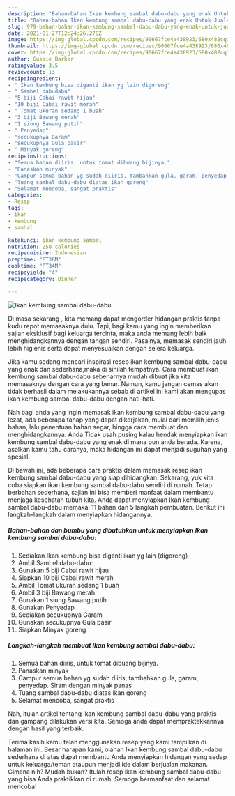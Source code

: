 ```yaml
---
description: "Bahan-bahan Ikan kembung sambal dabu-dabu yang enak Untuk Jualan"
title: "Bahan-bahan Ikan kembung sambal dabu-dabu yang enak Untuk Jualan"
slug: 979-bahan-bahan-ikan-kembung-sambal-dabu-dabu-yang-enak-untuk-jualan
date: 2021-01-27T12:24:26.278Z
image: https://img-global.cpcdn.com/recipes/90667fce4a438923/680x482cq70/ikan-kembung-sambal-dabu-dabu-foto-resep-utama.jpg
thumbnail: https://img-global.cpcdn.com/recipes/90667fce4a438923/680x482cq70/ikan-kembung-sambal-dabu-dabu-foto-resep-utama.jpg
cover: https://img-global.cpcdn.com/recipes/90667fce4a438923/680x482cq70/ikan-kembung-sambal-dabu-dabu-foto-resep-utama.jpg
author: Gussie Barker
ratingvalue: 3.5
reviewcount: 13
recipeingredient:
- " Ikan kembung bisa diganti ikan yg lain digoreng"
- " Sambel dabudabu"
- "5 biji Cabai rawit hijau"
- "10 biji Cabai rawit merah"
- " Tomat ukuran sedang 1 buah"
- "3 biji Bawang merah"
- "1 siung Bawang putih"
- " Penyedap"
- "secukupnya Garam"
- "secukupnya Gula pasir"
- " Minyak goreng"
recipeinstructions:
- "Semua bahan diiris, untuk tomat dibuang bijinya."
- "Panaskan minyak"
- "Campur semua bahan yg sudah diiris, tambahkan gula, garam, penyedap. Siram dengan minyak panas"
- "Tuang sambal dabu-dabu diatas ikan goreng"
- "Selamat mencoba, sangat praktis"
categories:
- Resep
tags:
- ikan
- kembung
- sambal

katakunci: ikan kembung sambal 
nutrition: 258 calories
recipecuisine: Indonesian
preptime: "PT38M"
cooktime: "PT34M"
recipeyield: "4"
recipecategory: Dinner

---
```



![Ikan kembung sambal dabu-dabu](https://img-global.cpcdn.com/recipes/90667fce4a438923/680x482cq70/ikan-kembung-sambal-dabu-dabu-foto-resep-utama.jpg)

Di masa  sekarang , kita memang dapat mengorder hidangan praktis tanpa kudu repot memasaknya dulu. Tapi, bagi kamu yang ingin memberikan sajian eksklusif bagi keluarga tercinta, maka anda memang lebih baik menghidangkannya dengan tangan sendiri. Pasalnya, memasak sendiri jauh lebih higienis serta dapat menyesuaikan dengan selera keluarga.

Jika kamu sedang mencari inspirasi resep ikan kembung sambal dabu-dabu yang enak dan sederhana,maka di sinilah tempatnya. Cara membuat ikan kembung sambal dabu-dabu  sebenarnya mudah dibuat jika kita memasaknya dengan cara yang benar. Namun, kamu jangan cemas akan tidak berhasil dalam melakukannya 
sebab di artikel ini kami akan mengupas ikan kembung sambal dabu-dabu dengan hati-hati.  



Nah bagi anda yang ingin memasak ikan kembung sambal dabu-dabu yang lezat, ada beberapa tahap yang dapat dikerjakan, mulai dari memilih jenis bahan, lalu penentuan bahan segar, hingga cara membuat dan menghidangkannya. Anda Tidak usah pusing kalau hendak menyiapkan ikan kembung sambal dabu-dabu yang enak di mana pun anda berada. Karena, asalkan kamu  tahu caranya, maka hidangan ini dapat menjadi suguhan yang spesial.

Di bawah ini, ada beberapa cara praktis  dalam memasak resep ikan kembung sambal dabu-dabu yang siap dihidangkan. Sekarang, yuk kita coba siapkan ikan kembung sambal dabu-dabu sendiri di rumah. Tetap berbahan sederhana, sajian ini bisa memberi manfaat dalam membantu menjaga kesehatan tubuh kita. Anda dapat menyiapkan Ikan kembung sambal dabu-dabu memakai 11 bahan dan 5 langkah pembuatan. Berikut ini langkah-langkah dalam menyiapkan hidangannya.

<!--inarticleads1-->

##### Bahan-bahan dan bumbu yang dibutuhkan untuk menyiapkan Ikan kembung sambal dabu-dabu:

1. Sediakan  Ikan kembung bisa diganti ikan yg lain (digoreng)
1. Ambil  Sambel dabu-dabu:
1. Gunakan 5 biji Cabai rawit hijau
1. Siapkan 10 biji Cabai rawit merah
1. Ambil  Tomat ukuran sedang 1 buah
1. Ambil 3 biji Bawang merah
1. Gunakan 1 siung Bawang putih
1. Gunakan  Penyedap
1. Sediakan secukupnya Garam
1. Gunakan secukupnya Gula pasir
1. Siapkan  Minyak goreng




<!--inarticleads2-->

##### Langkah-langkah membuat Ikan kembung sambal dabu-dabu:

1. Semua bahan diiris, untuk tomat dibuang bijinya.
1. Panaskan minyak
1. Campur semua bahan yg sudah diiris, tambahkan gula, garam, penyedap. Siram dengan minyak panas
1. Tuang sambal dabu-dabu diatas ikan goreng
1. Selamat mencoba, sangat praktis




Nah, itulah artikel tentang  ikan kembung sambal dabu-dabu  yang praktis dan gampang dilakukan versi kita. Semoga anda dapat mempraktekkannya dengan hasil yang terbaik. 

Terima kasih kamu telah menggunakan resep yang kami tampilkan di halaman ini. Besar harapan kami, olahan  Ikan kembung sambal dabu-dabu sederhana di atas dapat membantu Anda menyiapkan hidangan yang sedap untuk keluarga/teman ataupun menjadi ide dalam berjualan makanan. Gimana nih? Mudah bukan? Itulah resep ikan kembung sambal dabu-dabu yang bisa Anda praktikkan di rumah. Semoga bermanfaat dan selamat mencoba!

